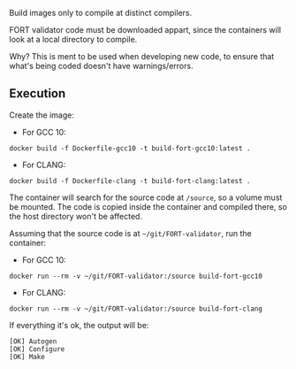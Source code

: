 Build images only to compile at distinct compilers.

FORT validator code must be downloaded appart, since the containers will look at a local directory to compile.

Why? This is ment to be used when developing new code, to ensure that what's being coded doesn't have warnings/errors.

## Execution

Create the image:

- For GCC 10:
```
docker build -f Dockerfile-gcc10 -t build-fort-gcc10:latest .
```

- For CLANG:
```
docker build -f Dockerfile-clang -t build-fort-clang:latest .
```

The container will search for the source code at `/source`, so a volume must be mounted. The code is copied inside the container and compiled there, so the host directory won't be affected.

Assuming that the source code is at `~/git/FORT-validator`, run the container:

- For GCC 10:
```
docker run --rm -v ~/git/FORT-validator:/source build-fort-gcc10
```

- For CLANG:
```
docker run --rm -v ~/git/FORT-validator:/source build-fort-clang
```

If everything it's ok, the output will be:

```
[OK] Autogen
[OK] Configure
[OK] Make
```
